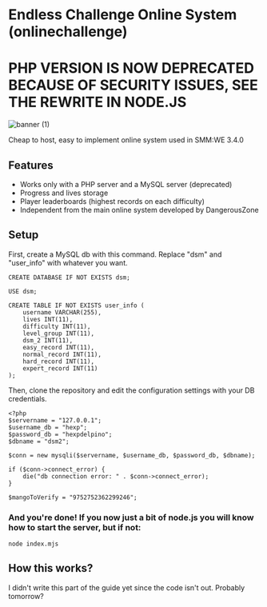 # Endless Challenge Online System (onlinechallenge)
# PHP VERSION IS NOW DEPRECATED BECAUSE OF SECURITY ISSUES, SEE THE REWRITE IN NODE.JS

![banner (1)](https://github.com/HeXpp/online-challenge/assets/97027903/573f55a0-b1b3-4317-8f89-9e2eea52bd76)

Cheap to host, easy to implement online system used in SMM:WE 3.4.0
## Features
- Works only with a PHP server and a MySQL server (deprecated)
- Progress and lives storage
- Player leaderboards (highest records on each difficulty)
- Independent from the main online system developed by DangerousZone

## Setup
First, create a MySQL db with this command. Replace "dsm" and "user_info" with whatever you want.
```
CREATE DATABASE IF NOT EXISTS dsm;

USE dsm;

CREATE TABLE IF NOT EXISTS user_info (
    username VARCHAR(255),
    lives INT(11),
    difficulty INT(11),
    level_group INT(11),
    dsm_2 INT(11),
    easy_record INT(11),
    normal_record INT(11),
    hard_record INT(11),
    expert_record INT(11)
);
```
Then, clone the repository and edit the configuration settings with your DB credentials.
```
<?php
$servername = "127.0.0.1";
$username_db = "hexp";
$password_db = "hexpdelpino";
$dbname = "dsm2";

$conn = new mysqli($servername, $username_db, $password_db, $dbname);

if ($conn->connect_error) {
    die("db connection error: " . $conn->connect_error);
}

$mangoToVerify = "9752752362299246";
```
### And you're done! If you now just a bit of node.js you will know how to start the server, but if not:
```
node index.mjs
```

## How this works?
I didn't write this part of the guide yet since the code isn't out. Probably tomorrow?


